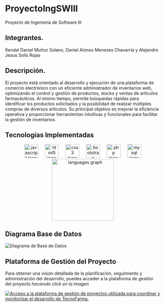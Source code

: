 # ProyectoIngSWIII
Proyecto de Ingeniería de Software III

## Integrantes.
Kendal Daniel Muñoz Solano,  Daniel Alonso Meneses Chavarria y Alejandro Jesus Solis Rojas

## Descripción.
El proyecto está orientado al desarrollo y ejecución de una plataforma de comercio electrónico con un eficiente administrador de inventarios web, optimizando el control y gestión de productos, stocks y ventas de artículos farmacéuticos. Al mismo tiempo, permite búsquedas rápidas para identificar los productos solicitados y la posibilidad de realizar múltiples compras de diversos artículos. Su principal objetivo es mejorar la eficiencia operativa y proporcionar herramientas intuitivas y funcionales para facilitar la gestión de inventarios.

## Tecnologías Implementadas

<div align="center">
  <img src="https://cdn.jsdelivr.net/gh/devicons/devicon/icons/javascript/javascript-original.svg" height="45" alt="javascript logo"  />
  <img width="14" />
  <img src="https://cdn.jsdelivr.net/gh/devicons/devicon/icons/html5/html5-plain-wordmark.svg" height="45" alt="html5 logo"  />
  <img width="14" />
  <img src="https://cdn.jsdelivr.net/gh/devicons/devicon/icons/css3/css3-plain-wordmark.svg" height="45" alt="css3 logo"  />
  <img width="14" />
  <img src="https://cdn.jsdelivr.net/gh/devicons/devicon/icons/bootstrap/bootstrap-original-wordmark.svg" height="45" alt="bootstrap logo"  />
  <img width="14" />
  <img src="https://skillicons.dev/icons?i=php" height="45" alt="php logo"  />
  <img width="14" />
  <img src="https://cdn.simpleicons.org/mysql/4479A1" height="45" alt="mysql logo"  />
</div>


<div align="center">
  <img src="https://github-readme-stats.vercel.app/api/top-langs?username=DaniiMS506&locale=es&hide_title=false&layout=compact&card_width=320&langs_count=5&theme=dracula&hide_border=true&order=2" height="200" alt="languages graph"  />
</div>

## Diagrama Base de Datos
![Diagrama de Base de Datos](Documentación/Diagramas/Diagrama%20DB.png "Diagrama de la Base de Datos")

##

## Plataforma de Gestión del Proyecto
Para obtener una visión detallada de la planificación, seguimiento y administración del desarrollo, puedes acceder a la plataforma de gestión del proyecto *haciendo click en la imagen*

[![Acceso a la plataforma de gestión de proyectos utilizada para coordinar y monitorizar el desarrollo de TecnoFarma.](https://media.licdn.com/dms/image/D5612AQEkh5mb6ixu3w/article-cover_image-shrink_720_1280/0/1677409231085?e=2147483647&v=beta&t=jTGsX2U-7kXTPjDdUZ9zu_-1WF9r32kMM7H38OOK7kU)](https://trello.com/invite/b/666b8e8964c67a5833c8e931/ATTI1cfc0d167ae3f57661620207aadd0007180ABB87/project-management "Acceder a la plataforma de gestión del proyecto"
)

##
###
